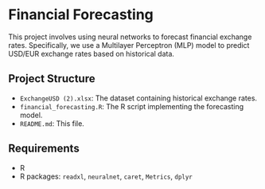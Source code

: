# Financial Forecasting

This project involves using neural networks to forecast financial exchange rates. Specifically, we use a Multilayer Perceptron (MLP) model to predict USD/EUR exchange rates based on historical data.

## Project Structure

- `ExchangeUSD (2).xlsx`: The dataset containing historical exchange rates.
- `financial_forecasting.R`: The R script implementing the forecasting model.
- `README.md`: This file.

## Requirements

- R
- R packages: `readxl`, `neuralnet`, `caret`, `Metrics`, `dplyr`
